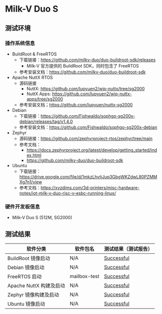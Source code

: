 # Milk-V Duo S

## 测试环境

### 操作系统信息

- BuildRoot & FreeRTOS
  - 下载链接：https://github.com/milkv-duo/duo-buildroot-sdk/releases
    - Milk-V 官方提供的 BuildRoot SDK，同时包含了 FreeRTOS
  - 参考安装文档：https://github.com/milkv-duo/duo-buildroot-sdk
- Apache NuttX RTOS
  - 源码链接
    - NuttX: https://github.com/lupyuen2/wip-nuttx/tree/sg2000
    - NuttX Apps: https://github.com/lupyuen2/wip-nuttx-apps/tree/sg2000
  - 参考安装文档；https://github.com/lupyuen/nuttx-sg2000
- Debian
  - 下载链接：https://github.com/Fishwaldo/sophgo-sg200x-debian/releases/tag/v1.4.0
  - 参考安装文档：https://github.com/Fishwaldo/sophgo-sg200x-debian
- Zephyr
  - 源码链接：https://github.com/zephyrproject-rtos/zephyr/tree/main
  - 参考文档：
      - https://docs.zephyrproject.org/latest/develop/getting_started/index.html
      - https://github.com/milkv-duo/duo-buildroot-sdk
- Ubuntu
  - 下载链接：https://drive.google.com/file/d/1mkzLhvtjJup3GbgWKZdwL80PZMMXg7n1/view
  - 参考文档：https://xyzdims.com/3d-printers/misc-hardware-notes/iot-milk-v-duo-risc-v-esbc-running-linux/

### 硬件开发板信息

- Milk-V Duo S (512M, SG2000)

## 测试结果

| 软件分类                | 软件包名     | 测试结果（测试报告）    |
|-------------------------|--------------|-------------------------|
| BuildRoot 镜像启动      | N/A          | [Successful][BuildRoot] |
| Debian 镜像启动         | N/A          | [Successful][Debian]    |
| FreeRTOS 启动           | mailbox-test | [Successful][FreeRTOS]  |
| Apache NuttX 构建及启动 | N/A          | [Successful][NuttX]     |
| Zephyr 镜像构建及启动   | N/A          | [Successful][Zephyr]    |
| Ubuntu 镜像启动         | N/A          | [Successful][Ubuntu]    |

[BuildRoot]: ./BuildRoot/README_zh.md
[Debian]: ./Debian/README_zh.md
[FreeRTOS]: ./FreeRTOS/README_zh.md
[NuttX]: ./NuttX/README_zh.md
[Zephyr]: ./Zephyr/README_zh.md
[Ubuntu]: ./Ubuntu/README_zh.md
